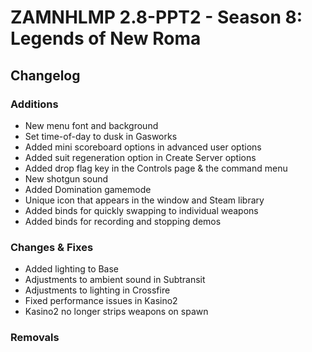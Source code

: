 # ZAMNHLMP 2.8-PPT2 - Season 8: Legends of New Roma
## Changelog
### Additions
- New menu font and background
- Set time-of-day to dusk in Gasworks
- Added mini scoreboard options in advanced user options
- Added suit regeneration option in Create Server options
- Added drop flag key in the Controls page & the command menu
- New shotgun sound
- Added Domination gamemode
- Unique icon that appears in the window and Steam library
- Added binds for quickly swapping to individual weapons
- Added binds for recording and stopping demos

### Changes & Fixes
- Added lighting to Base
- Adjustments to ambient sound in Subtransit
- Adjustments to lighting in Crossfire
- Fixed performance issues in Kasino2
- Kasino2 no longer strips weapons on spawn

### Removals
